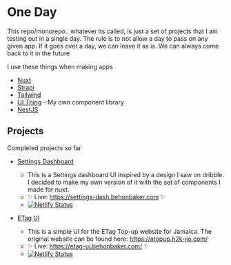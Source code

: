 # One Day

This repo/monorepo.. whatever its called, is just a set of projects that I am testing out in a single day. The rule is to not allow a day to pass on any given app. If it goes over a day, we can leave it as is. We can always come back to it in the future

I use these things when making apps

- [Nuxt](https://nuxt.com/)
- [Strapi](https://strapi.io/)
- [Tailwind](https://tailwindcss.com/)
- [UI Thing](https://ui-thing.behonbaker.com/getting-started/introduction) - My own component library
- [NestJS](https://nestjs.com/)

## Projects

Completed projects so far

- [Settings Dashboard](./settings-dash/README.md)

  - This is a Settings dashboard UI inspired by a design I saw on dribble. I decided to make my own version of it with the set of components I made for nuxt.
  - ✨ Live: https://settings-dash.behonbaker.com ✨
  - [![Netlify Status](https://api.netlify.com/api/v1/badges/ed636f24-311f-468c-b2da-b29350c3a7b4/deploy-status)](https://app.netlify.com/sites/imaginative-moonbeam-78ba24/deploys)

- [ETag UI](./etag-topup-ui/README.md)
  - This is a simple UI for the ETag Top-up website for Jamaica. The original website can be found here: https://atopup.h2k-jio.com/
  - ✨ Live: https://etag-ui.behonbaker.com/ ✨
  - [![Netlify Status](https://api.netlify.com/api/v1/badges/a99e468e-97b5-4bd7-9efb-2a3240c97757/deploy-status)](https://app.netlify.com/sites/etag-ui/deploys)
